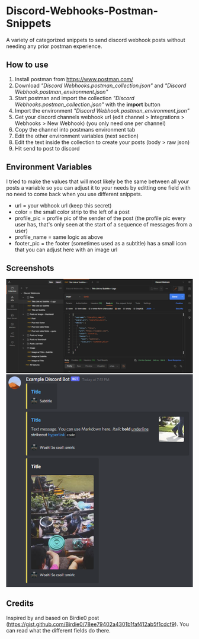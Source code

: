 # Discord-Webhooks-Postman-Snippets
A variety of categorized snippets to send discord webhook posts without needing any prior postman experience.

## How to use
1. Install postman from https://www.postman.com/
2. Download *"Discord Webhooks.postman_collection.json"* and *"Discord Webhook.postman_environment.json"*
3. Start postman and import the collection *"Discord Webhooks.postman_collection.json"* with the **import** button
4. Import the environment *"Discord Webhook.postman_environment.json"*
5. Get your discord channels webhook url (edit channel > Integrations > Webhooks > New Webhook) (you only need one per channel)
6. Copy the channel into postmans environment tab
7. Edit the other environment variables (next section)
8. Edit the text inside the collection to create your posts (body > raw json)
9. Hit send to post to discord

## Environment Variables ##
I tried to make the values that will most likely be the same between all your posts a variable so you can adjust it to your needs by editting one field with no need to come back when you use different snippets.

* url = your wbhook url (keep this secret)
* color = the small color strip to the left of a post
* profile_pic = profile pic of the sender of the post (the profile pic every user has, that's only seen at the start of a sequence of messages from a user)
* profile_name = same logic as above
* footer_pic = the footer (sometimes used as a subtitle) has a small icon that you can adjust here with an image url

## Screenshots ##
![Alt text](https://github.com/cachho/Discord-Webhooks-Postman-Snippets/blob/main/screenshot.png?raw=true "Screenshot with the different categories")
![Alt text](https://github.com/cachho/Discord-Webhooks-Postman-Snippets/blob/main/screenshot-chat.png?raw=true "Screenshot from a discord chat with webhooks")

## Credits ##
Inspired by and based on Birdie0 post (https://gist.github.com/Birdie0/78ee79402a4301b1faf412ab5f1cdcf9). You can read what the different fields do there.
